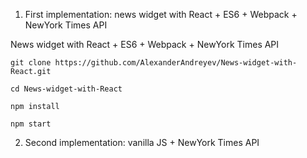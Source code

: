 1. First implementation: news widget with React + ES6 + Webpack + NewYork Times API

News widget with React + ES6 + Webpack + NewYork Times API

    git clone https://github.com/AlexanderAndreyev/News-widget-with-React.git

    cd News-widget-with-React

    npm install

    npm start

2. Second implementation: vanilla JS + NewYork Times API
